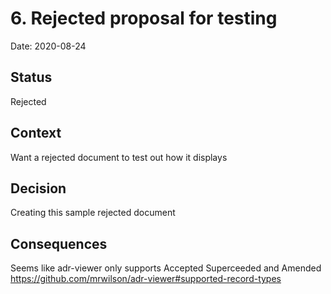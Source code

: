 # 6. Rejected proposal for testing

Date: 2020-08-24

## Status

Rejected

## Context

Want a rejected document to test out how it displays

## Decision

Creating this sample rejected document

## Consequences

Seems like adr-viewer only supports Accepted Superceeded and Amended https://github.com/mrwilson/adr-viewer#supported-record-types
